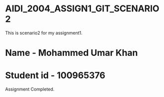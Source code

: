 # AIDI_2004_ASSIGN1_GIT_SCENARIO2
This is scenario2 for my assignment1.
# Name - Mohammed Umar Khan
# Student id - 100965376
Assignment Completed. 
